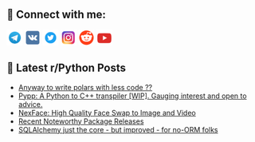 ## 🔎 Connect with me:
[<img src="https://github.com/bullbesh/bullbesh/blob/main/images/Telegram.png" width="32" height="32" />](https://t.me/bullbesh)
[<img src="https://github.com/bullbesh/bullbesh/blob/main/images/VK.png" width="32" height="32" />](https://vk.com/bullbesh)
[<img src="https://github.com/bullbesh/bullbesh/blob/main/images/Twitter.png" width="32" height="32" />](https://twitter.com/bullbesh1)
[<img src="https://github.com/bullbesh/bullbesh/blob/main/images/Instagram.png" width="32" height="32" />](https://www.instagram.com/bullbesh)
[<img src="https://github.com/bullbesh/bullbesh/blob/main/images/Reddit.png" width="32" height="32" />](https://www.reddit.com/user/bullbesh)
[<img src="https://github.com/bullbesh/bullbesh/blob/main/images/YouTube.png" width="32" height="32" />](https://www.youtube.com/channel/UCtfjRs6uzgq5mfm8S06WTcg)

## 📕 Latest r/Python Posts
<!-- BLOG-POST-LIST:START -->
- [Anyway to write polars with less code ??](https://www.reddit.com/r/Python/comments/1lafr6s/anyway_to_write_polars_with_less_code/)
- [Pypp: A Python to C++ transpiler [WIP]. Gauging interest and open to advice.](https://www.reddit.com/r/Python/comments/1laf5ss/pypp_a_python_to_c_transpiler_wip_gauging/)
- [NexFace: High Quality Face Swap to Image and Video](https://www.reddit.com/r/Python/comments/1ladu54/nexface_high_quality_face_swap_to_image_and_video/)
- [Recent Noteworthy Package Releases](https://www.reddit.com/r/Python/comments/1laazsd/recent_noteworthy_package_releases/)
- [SQLAlchemy just the core - but improved - for no-ORM folks](https://www.reddit.com/r/Python/comments/1la4yvk/sqlalchemy_just_the_core_but_improved_for_noorm/)
<!-- BLOG-POST-LIST:END -->
